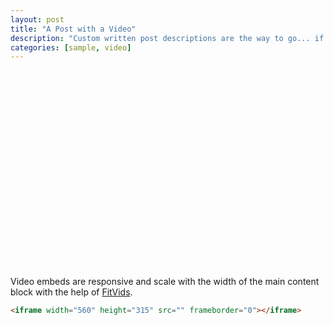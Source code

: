 ```yaml
---
layout: post
title: "A Post with a Video"
description: "Custom written post descriptions are the way to go... if you're not lazy."
categories: [sample, video]
---
```


<iframe width="560" height="315" src="" frameborder="0"></iframe>

Video embeds are responsive and scale with the width of the main content block with the help of [FitVids](http://fitvidsjs.com/).

```html
<iframe width="560" height="315" src="" frameborder="0"></iframe>
```